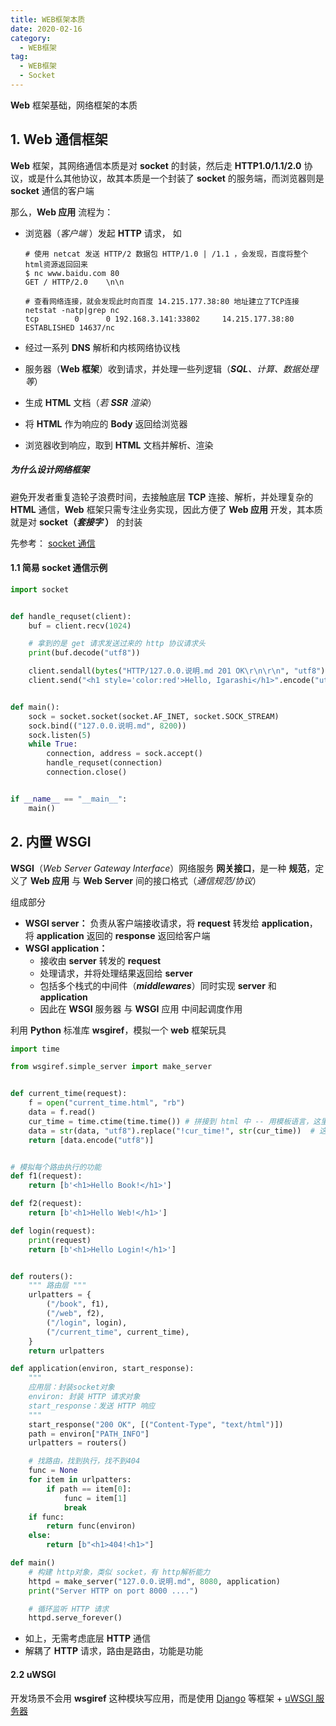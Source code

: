 ```yaml
---
title: WEB框架本质
date: 2020-02-16
category:
  - WEB框架
tag:
  - WEB框架
  - Socket
---
```


**Web** 框架基础，网络框架的本质

<!--more-->



## 1. Web 通信框架

**Web** 框架，其网络通信本质是对 **socket** 的封装，然后走 **HTTP1.0/1.1/2.0** 协议，或是什么其他协议，故其本质是一个封装了 **socket** 的服务端，而浏览器则是 **socket** 通信的客户端

那么，**Web 应用** 流程为：

- 浏览器（*客户端* ）发起 **HTTP** 请求， 如

  ```shell
  # 使用 netcat 发送 HTTP/2 数据包 HTTP/1.0 | /1.1 ，会发现，百度将整个html资源返回回来
  $ nc www.baidu.com 80 
  GET / HTTP/2.0	\n\n
  
  # 查看网络连接，就会发现此时向百度 14.215.177.38:80 地址建立了TCP连接
  netstat -natp|grep nc
  tcp        0      0 192.168.3.141:33802     14.215.177.38:80        ESTABLISHED 14637/nc
  ```

- 经过一系列 **DNS** 解析和内核网络协议栈

- 服务器（**Web 框架**）收到请求，并处理一些列逻辑（***SQL**、计算、数据处理等*）

- 生成 **HTML** 文档（*若 **SSR** 渲染*）

- 将 **HTML** 作为响应的 **Body** 返回给浏览器

- 浏览器收到响应，取到 **HTML** 文档并解析、渲染

##### **为什么设计网络框架** 

避免开发者重复造轮子浪费时间，去接触底层 **TCP** 连接、解析，并处理复杂的 **HTML** 通信，**Web** 框架只需专注业务实现，因此方便了 **Web 应用** 开发，其本质就是对 **socket（*套接字* ）** 的封装

先参考： [socket 通信](/python/语言/网络编程/Socket.html) 

#### 1.1 简易 socket 通信示例

```python
import socket


def handle_requset(client):
    buf = client.recv(1024)

    # 拿到的是 get 请求发送过来的 http 协议请求头
    print(buf.decode("utf8"))

    client.sendall(bytes("HTTP/127.0.0.说明.md 201 OK\r\n\r\n", "utf8"))
    client.send("<h1 style='color:red'>Hello, Igarashi</h1>".encode("utf8"))


def main():
    sock = socket.socket(socket.AF_INET, socket.SOCK_STREAM)
    sock.bind(("127.0.0.说明.md", 8200))
    sock.listen(5)
    while True:
        connection, address = sock.accept()
        handle_requset(connection)
        connection.close()


if __name__ == "__main__":
    main()
```

## 2. 内置 WSGI

**WSGI**（_Web Server Gateway Interface_）网络服务 **网关接口**，是一种 **规范**，定义了 **Web 应用** 与 **Web Server** 间的接口格式（_通信规范/协议_）

组成部分

- **WSGI server：** 负责从客户端接收请求，将 **request** 转发给 **application**，将 **application** 返回的 **response** 返回给客户端
- **WSGI application：**
  - 接收由 **server** 转发的 **request**
  - 处理请求，并将处理结果返回给 **server**
  - 包括多个栈式的中间件（***middlewares***）同时实现 **server** 和 **application**
  - 因此在 **WSGI** 服务器 与 **WSGI** 应用 中间起调度作用

利用 **Python** 标准库 **wsgiref**，模拟一个 **web** 框架玩具

```python
import time

from wsgiref.simple_server import make_server


def current_time(request):
    f = open("current_time.html", "rb")
    data = f.read()
    cur_time = time.ctime(time.time()) # 拼接到 html 中 -- 用模板语言，这里自创
    data = str(data, "utf8").replace("!cur_time!", str(cur_time))  # 这个后端规定好的替换就类似模板
	return [data.encode("utf8")]


# 模拟每个路由执行的功能
def f1(request):
    return [b'<h1>Hello Book!</h1>']

def f2(request):
    return [b'<h1>Hello Web!</h1>']

def login(request):
    print(request)
    return [b'<h1>Hello Login!</h1>']


def routers():
    """ 路由层 """
    urlpatters = {
        ("/book", f1),
        ("/web", f2),
        ("/login", login),
        ("/current_time", current_time),
    }
    return urlpatters

def application(environ, start_response):
    """
    应用层：封装socket对象
    environ: 封装 HTTP 请求对象
    start_response：发送 HTTP 响应
    """
	start_response("200 OK", [("Content-Type", "text/html")])
    path = environ["PATH_INFO"]
    urlpatters = routers()

    # 找路由，找到执行，找不到404
    func = None
    for item in urlpatters:
        if path == item[0]:
            func = item[1]
            break
    if func:
        return func(environ)
    else:
        return [b"<h1>404!<h1>"]

def main()
	# 构建 http对象，类似 socket，有 http解析能力
    httpd = make_server("127.0.0.说明.md", 8080, application)
    print("Server HTTP on port 8000 ....")

    # 循环监听 HTTP 请求
    httpd.serve_forever()
```

- 如上，无需考虑底层 **HTTP** 通信
- 解耦了 **HTTP** 请求，路由是路由，功能是功能

#### 2.2 uWSGI 

开发场景不会用 **wsgiref** 这种模块写应用，而是使用 [Django](/python/生态/Web框架/Django/Django概述) 等框架 + [uWSGI 服务器](/tool/Nginx/应用部署.html#_1-1-uwsgi-服务器) 
